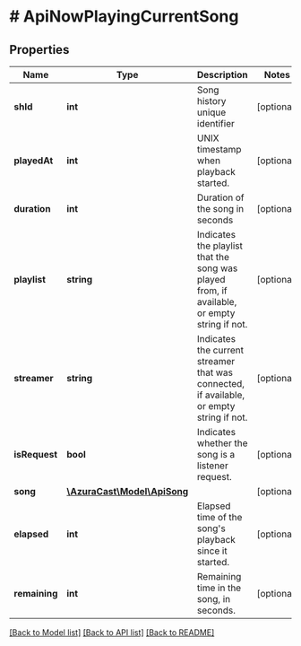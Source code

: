 # # ApiNowPlayingCurrentSong

## Properties

Name | Type | Description | Notes
------------ | ------------- | ------------- | -------------
**shId** | **int** | Song history unique identifier | [optional]
**playedAt** | **int** | UNIX timestamp when playback started. | [optional]
**duration** | **int** | Duration of the song in seconds | [optional]
**playlist** | **string** | Indicates the playlist that the song was played from, if available, or empty string if not. | [optional]
**streamer** | **string** | Indicates the current streamer that was connected, if available, or empty string if not. | [optional]
**isRequest** | **bool** | Indicates whether the song is a listener request. | [optional]
**song** | [**\AzuraCast\Model\ApiSong**](ApiSong.md) |  | [optional]
**elapsed** | **int** | Elapsed time of the song&#39;s playback since it started. | [optional]
**remaining** | **int** | Remaining time in the song, in seconds. | [optional]

[[Back to Model list]](../../README.md#models) [[Back to API list]](../../README.md#endpoints) [[Back to README]](../../README.md)
